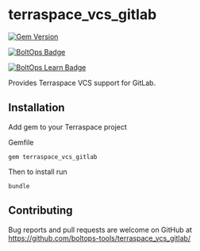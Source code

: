 # terraspace_vcs_gitlab

[![Gem Version](https://badge.fury.io/rb/terraspace_vcs_gitlab.png)](http://badge.fury.io/rb/terraspace_vcs_gitlab)

[![BoltOps Badge](https://img.boltops.com/boltops/badges/boltops-badge.png)](https://www.boltops.com)

[![BoltOps Learn Badge](https://img.boltops.com/boltops-learn/boltops-learn.png)](https://learn.boltops.com)

Provides Terraspace VCS support for GitLab.

## Installation

Add gem to your Terraspace project

Gemfile

    gem terraspace_vcs_gitlab

Then to install run

    bundle

## Contributing

Bug reports and pull requests are welcome on GitHub at https://github.com/boltops-tools/terraspace_vcs_gitlab/
